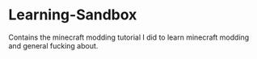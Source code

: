 Learning-Sandbox
================

Contains the minecraft modding tutorial I did to learn minecraft modding and general fucking about.
